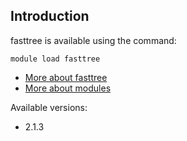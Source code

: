 ## Introduction


fasttree is available using the command:

```
module load fasttree
```

* [More about fasttree]()
* [More about modules](Local:/systems/lisa/software/modules)

Available versions:

* 2.1.3